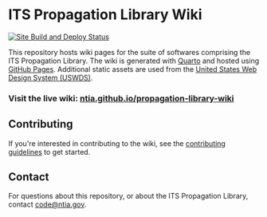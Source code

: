 # ITS Propagation Library Wiki

[![Site Build and Deploy Status][gh-actions-badge]][gh-actions-link]

[gh-actions-badge]: https://github.com/NTIA/propagation-library-wiki/actions/workflows/quarto-publish.yml/badge.svg
[gh-actions-link]: https://ntia.github.io/propagation-library-wiki

This repository hosts wiki pages for the suite of softwares comprising the
ITS Propagation Library. The wiki is generated with [Quarto](https://quarto.org/)
and hosted using [GitHub Pages](https://pages.github.com/). Additional static assets
are used from the [United States Web Design System (USWDS)](https://designsystem.digital.gov/).

### Visit the live wiki: [ntia.github.io/propagation-library-wiki](https://ntia.github.io/propagation-library-wiki)

## Contributing

If you're interested in contributing to the wiki, see the [contributing guidelines](CONTRIBUTING.md)
to get started.

## Contact

For questions about this repository, or about the ITS Propagation Library, contact
<code@ntia.gov>.

